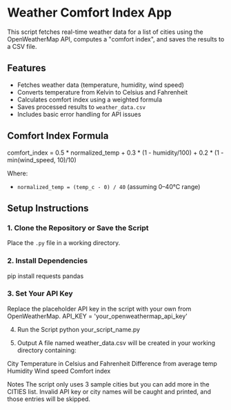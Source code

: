 # Weather Comfort Index App

This script fetches real-time weather data for a list of cities using the OpenWeatherMap API, computes a "comfort index", and saves the results to a CSV file.

## Features

- Fetches weather data (temperature, humidity, wind speed)
- Converts temperature from Kelvin to Celsius and Fahrenheit
- Calculates comfort index using a weighted formula
- Saves processed results to `weather_data.csv`
- Includes basic error handling for API issues

## Comfort Index Formula
comfort_index = 0.5 * normalized_temp + 0.3 * (1 - humidity/100) + 0.2 * (1 - min(wind_speed, 10)/10)

Where:
- `normalized_temp = (temp_c - 0) / 40` (assuming 0–40°C range)

## Setup Instructions

### 1. Clone the Repository or Save the Script

Place the `.py` file in a working directory.

### 2. Install Dependencies

pip install requests pandas

### 3. Set Your API Key
Replace the placeholder API key in the script with your own from OpenWeatherMap.
API_KEY = 'your_openweathermap_api_key'

4. Run the Script
python your_script_name.py

5. Output
A file named weather_data.csv will be created in your working directory containing:

City
Temperature in Celsius and Fahrenheit
Difference from average temp
Humidity
Wind speed
Comfort index

Notes
The script only uses 3 sample cities but you can add more in the CITIES list.
Invalid API key or city names will be caught and printed, and those entries will be skipped.
